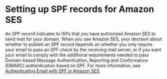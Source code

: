 # Setting up SPF records for Amazon SES<a name="authenticate-domain"></a>

An SPF record indicates to ISPs that you have authorized Amazon SES to send mail for your domain\. When you use Amazon SES, your decision about whether to publish an SPF record depends on whether you only require your email to pass an SPF check by the receiving mail server, or if you want your email to comply with the additional requirements needed to pass Domain\-based Message Authentication, Reporting and Conformance \(DMARC\) authentication based on SPF\. For more information, see [Authenticating Email with SPF in Amazon SES](send-email-authentication-spf.md)\.
